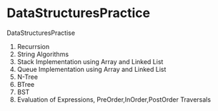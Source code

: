 DataStructuresPractice
======================

DataStructuresPractise
1. Recurrsion
2. String Algorithms
3. Stack Implementation using Array and Linked List
4. Queue Implementation using Array and Linked List
5. N-Tree
6. BTree
7. BST
8. Evaluation of Expressions, PreOrder,InOrder,PostOrder Traversals

